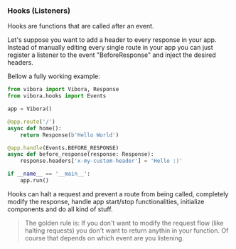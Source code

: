 ### Hooks (Listeners)

Hooks are functions that are called after an event.

Let's suppose you want to add a header to every response in your app.
Instead of manually editing every single route in your app you can just
register a listener to the event "BeforeResponse" and inject the desired headers.

Bellow a fully working example:

```py
from vibora import Vibora, Response
from vibora.hooks import Events

app = Vibora()

@app.route('/')
async def home():
    return Response(b'Hello World')

@app.handle(Events.BEFORE_RESPONSE)
async def before_response(response: Response):
    response.headers['x-my-custom-header'] = 'Hello :)'

if __name__ == '__main__':
    app.run()
```

Hooks can halt a request and prevent a route from being called,
completely modify the response, handle app start/stop functionalities,
initialize components and do all kind of stuff.

> The golden rule is: If you don't want to modify the request flow (like halting requests)
you don't want to return anythin in your function.
Of course that depends on which event are you listening.